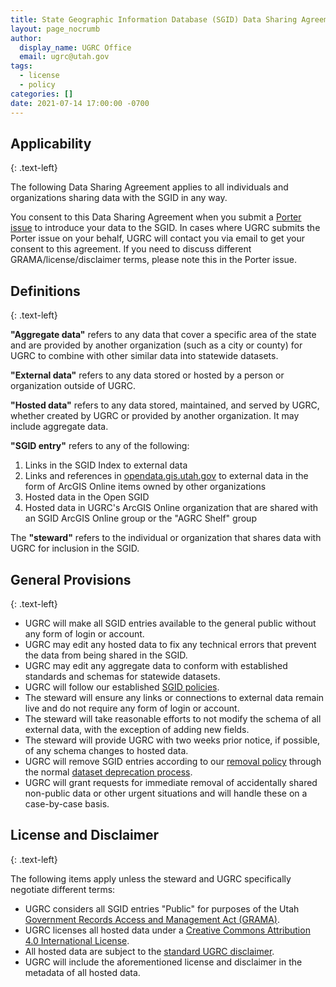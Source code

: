 ```yaml
---
title: State Geographic Information Database (SGID) Data Sharing Agreement
layout: page_nocrumb
author:
  display_name: UGRC Office
  email: ugrc@utah.gov
tags:
  - license
  - policy
categories: []
date: 2021-07-14 17:00:00 -0700
---
```


## Applicability
{: .text-left}

The following Data Sharing Agreement applies to all individuals and organizations sharing data with the SGID in any way.

You consent to this Data Sharing Agreement when you submit a [Porter issue](https://github.com/agrc/porter/issues/new?assignees=%40steveoh%2C+%40gregbunce%2C+%40rkelson&labels=introduction%2C+porter&template=1-introduce-sgid-dataset.md&title=Add+%3Cdataset+name%3E+from+%3Csource%3E) to introduce your data to the SGID. In cases where UGRC submits the Porter issue on your behalf, UGRC will contact you via email to get your consent to this agreement. If you need to discuss different GRAMA/license/disclaimer terms, please note this in the Porter issue.

## Definitions
{: .text-left}

**"Aggregate data"** refers to any data that cover a specific area of the state and are provided by another organization (such as a city or county) for UGRC to combine with other similar data into statewide datasets.

**"External data"** refers to any data stored or hosted by a person or organization outside of UGRC.

**"Hosted data"** refers to any data stored, maintained, and served by UGRC, whether created by UGRC or provided by another organization. It may include aggregate data.

**"SGID entry"** refers to any of the following:

1. Links in the SGID Index to external data
1. Links and references in [opendata.gis.utah.gov](https://opendata.gis.utah.gov) to external data in the form of ArcGIS Online items owned by other organizations
1. Hosted data in the Open SGID
1. Hosted data in UGRC's ArcGIS Online organization that are shared with an SGID ArcGIS Online group or the "AGRC Shelf" group

The **"steward"** refers to the individual or organization that shares data with UGRC for inclusion in the SGID.

## General Provisions
{: .text-left}

- UGRC will make all SGID entries available to the general public without any form of login or account.
- UGRC may edit any hosted data to fix any technical errors that prevent the data from being shared in the SGID.
- UGRC may edit any aggregate data to conform with established standards and schemas for statewide datasets.
- UGRC will follow our established [SGID policies](/documentation/policy/sgid).
- The steward will ensure any links or connections to external data remain live and do not require any form of login or account.
- The steward will take reasonable efforts to not modify the schema of all external data, with the exception of adding new fields.
- The steward will provide UGRC with two weeks prior notice, if possible, of any schema changes to hosted data.
- UGRC will remove SGID entries according to our [removal policy](/documentation/policy/sgid) through the normal [dataset deprecation process](https://github.com/agrc/porter/blob/main/.github/ISSUE_TEMPLATE/2-deprecate-sgid-dataset.md).
- UGRC will grant requests for immediate removal of accidentally shared non-public data or other urgent situations and will handle these on a case-by-case basis.

## License and Disclaimer
{: .text-left}

The following items apply unless the steward and UGRC specifically negotiate different terms:

- UGRC considers all SGID entries "Public" for purposes of the Utah [Government Records Access and Management Act (GRAMA)](https://archives.utah.gov/rim/government-records-law.html).
- UGRC licenses all hosted data under a [Creative Commons Attribution 4.0 International License](https://creativecommons.org/licenses/by/4.0/).
- All hosted data are subject to the [standard UGRC disclaimer](/documentation/policy/license-disclaimer).
- UGRC will include the aforementioned license and disclaimer in the metadata of all hosted data.
